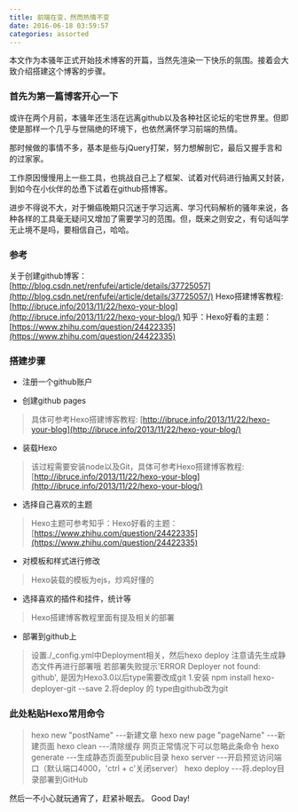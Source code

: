 ```yaml
---
title: 前端在变，然而热情不变
date: 2016-06-18 03:59:57
categories: assorted
---
```

本文作为本骚年正式开始技术博客的开篇，当然先渲染一下快乐的氛围。接着会大致介绍搭建这个博客的步骤。
<!--more-->

### 首先为第一篇博客开心一下

或许在两个月前，本骚年还生活在远离github以及各种社区论坛的宅世界里。但即使是那样一个几乎与世隔绝的环境下，也依然满怀学习前端的热情。
<!---->
那时候做的事情不多，基本是些与jQuery打架，努力想解剖它，最后又握手言和的过家家。
<!---->
工作原因慢慢用上一些工具，也挑战自己上了框架、试着对代码进行抽离又封装，到如今在小伙伴的怂恿下试着在github搭博客。
<!---->
进步不得说不大，对于懒癌晚期只沉迷于学习远离、学习代码解析的骚年来说，各种各样的工具毫无疑问又增加了需要学习的范围。但，既来之则安之，有句话叫学无止境不是吗，要相信自己，哈哈。

### 参考

关于创建github博客：
[http://blog.csdn.net/renfufei/article/details/37725057](http://blog.csdn.net/renfufei/article/details/37725057/)
Hexo搭建博客教程: 
[http://ibruce.info/2013/11/22/hexo-your-blog](http://ibruce.info/2013/11/22/hexo-your-blog/)
知乎：Hexo好看的主题：
[https://www.zhihu.com/question/24422335](https://www.zhihu.com/question/24422335)

### 搭建步骤

- 注册一个github账户

- 创建github pages
> 具体可参考Hexo搭建博客教程: 
> [http://ibruce.info/2013/11/22/hexo-your-blog](http://ibruce.info/2013/11/22/hexo-your-blog/)

- 装载Hexo
> 该过程需要安装node以及Git，具体可参考Hexo搭建博客教程: 
> [http://ibruce.info/2013/11/22/hexo-your-blog](http://ibruce.info/2013/11/22/hexo-your-blog/)

- 选择自己喜欢的主题
> Hexo主题可参考知乎：Hexo好看的主题：
> [https://www.zhihu.com/question/24422335](https://www.zhihu.com/question/24422335)

- 对模板和样式进行修改
> Hexo装载的模板为ejs，炒鸡好懂的

- 选择喜欢的插件和挂件，统计等
> Hexo搭建博客教程里面有提及相关的部署

- 部署到github上
> 设置./_config.yml中Deployment相关，然后hexo deploy
> 注意请先生成静态文件再进行部署哦
> 若部署失败提示'ERROR Deployer not found: github', 是因为Hexo3.0以后type需要改成git
> 1.安装 npm install hexo-deployer-git --save
> 2.将deploy 的 type由github改为git

### 此处粘贴Hexo常用命令
> hexo new "postName"  ---新建文章
> hexo new page "pageName"  ---新建页面
> hexo clean  ---清除缓存 网页正常情况下可以忽略此条命令
> hexo generate  ---生成静态页面至public目录
> hexo server  ---开启预览访问端口（默认端口4000，'ctrl + c'关闭server）
> hexo deploy  ---将.deploy目录部署到GitHub

<!---->
然后一不小心就玩通宵了，赶紧补眠去。
Good Day!